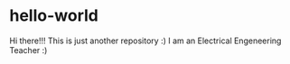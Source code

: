 # hello-world
Hi there!!!  This is just another repository :)
I am an Electrical Engeneering Teacher :)
